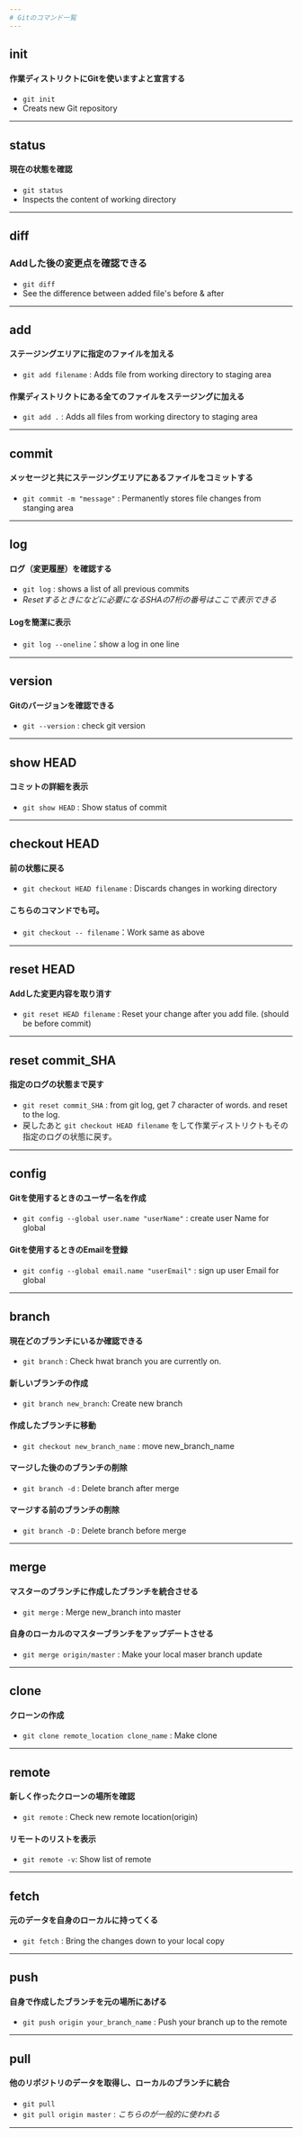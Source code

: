 ```yaml
---
# Gitのコマンド一覧
---
```



## init
#### 作業ディストリクトにGitを使いますよと宣言する
 - ```git init``` 
 - Creats new Git repository
---
 

## status
#### 現在の状態を確認
 - ```git status``` 
 - Inspects the content of working directory
---
 
 
## diff
### Addした後の変更点を確認できる
 - ```git diff```
 - See the difference between added file's before & after
---


## add
#### ステージングエリアに指定のファイルを加える
 - ```git add filename``` : Adds file from working directory to staging area
#### 作業ディストリクトにある全てのファイルをステージングに加える
 - ```git add .``` : Adds all files from working directory to staging area
---


## commit
#### メッセージと共にステージングエリアにあるファイルをコミットする
 - ```git commit -m "message"``` : Permanently stores file changes from stanging area

---

## log
#### ログ（変更履歴）を確認する
 - ```git log``` : shows a list of all previous commits
 - *Resetするときになどに必要になるSHAの7桁の番号はここで表示できる*

#### Logを簡潔に表示
 - ```git log --oneline```：show a log in one line
---


## version
#### Gitのバージョンを確認できる
 - ```git --version``` : check git version

---


## show HEAD
#### コミットの詳細を表示
 - ```git show HEAD``` : Show status of commit

---

## checkout HEAD
#### 前の状態に戻る
 - ```git checkout HEAD filename``` : Discards changes in working directory

#### こちらのコマンドでも可。
 - ```git checkout -- filename```：Work same as above
---
  

## reset HEAD
#### Addした変更内容を取り消す
 - ```git reset HEAD filename``` : Reset your change after you add file. (should be before commit)

---

## reset commit_SHA
#### 指定のログの状態まで戻す
 - ```git reset commit_SHA``` : from git log, get 7 character of words. and reset to the log. 
 - 戻したあと ```git checkout HEAD filename``` をして作業ディストリクトもその指定のログの状態に戻す。
 ---


## config
#### Gitを使用するときのユーザー名を作成
 - ```git config --global user.name "userName"``` : create user Name for global

#### Gitを使用するときのEmailを登録
 - ```git config --global email.name "userEmail"``` : sign up user Email for global

---

## branch
#### 現在どのブランチにいるか確認できる
 - ```git branch``` : Check hwat branch you are currently on.

#### 新しいブランチの作成
 - ```git branch new_branch```: Create new branch

#### 作成したブランチに移動
 - ```git checkout new_branch_name``` : move new_branch_name

#### マージした後ののブランチの削除
 - ```git branch -d``` : Delete branch after merge

#### マージする前のブランチの削除
 - ```git branch -D``` : Delete branch before merge
---
 
 
## merge
#### マスターのブランチに作成したブランチを統合させる 
 - ```git merge``` : Merge new_branch into master

#### 自身のローカルのマスターブランチをアップデートさせる
 - ```git merge origin/master``` : Make your local maser branch update

---

## clone
#### クローンの作成
 - ```git clone remote_location clone_name``` : Make clone
---


## remote
#### 新しく作ったクローンの場所を確認
 - ```git remote``` : Check new remote location(origin)

#### リモートのリストを表示
 - ```git remote -v```: Show list of remote

---

## fetch
#### 元のデータを自身のローカルに持ってくる
 - ```git fetch``` : Bring the changes down to your local copy
---


## push
#### 自身で作成したブランチを元の場所にあげる 
 - ```git push origin your_branch_name``` : Push your branch up to the remote

---

## pull
#### 他のリポジトリのデータを取得し、ローカルのブランチに統合
 - ```git pull```
 - ```git pull origin master``` : *こちらのが一般的に使われる*

---
 
 
 

